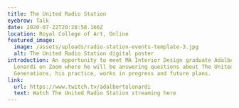 ```yaml
---
title: The United Radio Station
eyebrow: Talk
date: 2020-07-22T20:28:58.166Z
location: Royal College of Art, Online
featured_image:
  image: /assets/uploads/radio-station-events-template-3.jpg
  alt: The United Radio Station digital poster
introduction: An opportunity to meet MA Interior Design graduate Adalberto
  Lonardi on Zoom where he will be answering questions about The United
  Generations, his practice, works in progress and future plans.
link:
  url: https://www.twitch.tv/adalbertolonardi
  text: Watch The United Radio Station streaming here
---
```

